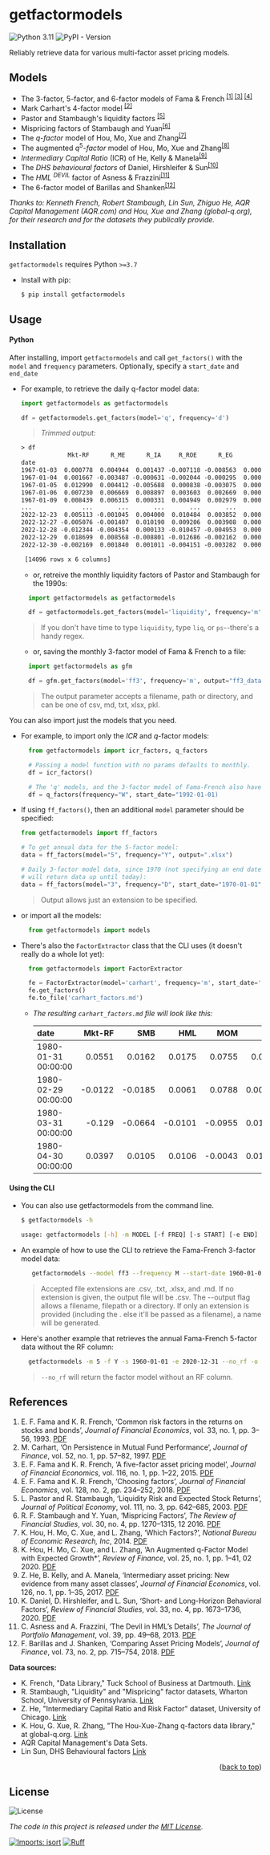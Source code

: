 <a name="readme-top"></a>

# getfactormodels

![Python 3.11](https://img.shields.io/badge/Python-3.7+-306998.svg?logo=python&logoColor=ffde57&style=flat-square) ![PyPI - Version](https://img.shields.io/pypi/v/getfactormodels?style=flat-square&label=PyPI)


Reliably retrieve data for various multi-factor asset pricing models.

## Models

- The 3-factor, 5-factor, and 6-factor models of Fama & French <sup>[[1]](#1) [[3]](#3) [[4]](#4)</sup>
- Mark Carhart's 4-factor model <sup>[[2]](#2)</sup>
- Pastor and Stambaugh's liquidity factors <sup>[[5]](#5)</sup>
- Mispricing factors of Stambaugh and Yuan<sup>[[6]](#6)</sup>
- The $q$*-factor* model of Hou, Mo, Xue and Zhang<sup>[[7]](#7)</sup>
- The augmented $q^5$*-factor* model of  Hou, Mo, Xue and Zhang<sup>[[8]](#8)</sup>
- *Intermediary Capital Ratio* (ICR) of He, Kelly & Manela<sup>[[9]](#9)</sup>
- The *DHS behavioural factors* of Daniel, Hirshleifer & Sun<sup>[[10]](#10)</sup>
- The *HML* $^{DEVIL}$ factor of Asness & Frazzini<sup>[[11]](#11)</sup>
- The 6-factor model of Barillas and Shanken<sup>[[12]](#12)</sup>


_Thanks to: Kenneth French, Robert Stambaugh, Lin Sun, Zhiguo He, AQR Capital Management (AQR.com) and Hou, Xue and Zhang (global-q.org), for their research and for the datasets they publically provide._


## Installation

`getfactormodels` requires Python ``>=3.7``

* Install with pip:
  ```shell
  $ pip install getfactormodels   
  ```

## Usage

#### Python

After installing, import ``getfactormodels`` and call ``get_factors()`` with the ``model`` and ``frequency`` parameters. Optionally, specify a ``start_date`` and ``end_date``
* For example, to retrieve the daily q-factor model data:

    ```py
    import getfactormodels as getfactormodels
    
    df = getfactormodels.get_factors(model='q', frequency='d')
    ```
    > _Trimmed output:_
    ```txt
    > df
                 Mkt-RF      R_ME      R_IA     R_ROE      R_EG        RF
    date                                                                  
    1967-01-03  0.000778  0.004944  0.001437 -0.007118 -0.008563  0.000187
    1967-01-04  0.001667 -0.003487 -0.000631 -0.002044 -0.000295  0.000187
    1967-01-05  0.012990  0.004412 -0.005688  0.000838 -0.003075  0.000187
    1967-01-06  0.007230  0.006669  0.008897  0.003603  0.002669  0.000187
    1967-01-09  0.008439  0.006315  0.000331  0.004949  0.002979  0.000187
    ...              ...       ...       ...       ...       ...       ...
    2022-12-23  0.005113 -0.001045  0.004000  0.010484  0.003852  0.000161
    2022-12-27 -0.005076 -0.001407  0.010190  0.009206  0.003908  0.000161
    2022-12-28 -0.012344 -0.004354  0.000133 -0.010457 -0.004953  0.000161
    2022-12-29  0.018699  0.008568 -0.008801 -0.012686 -0.002162  0.000161
    2022-12-30 -0.002169  0.001840  0.001011 -0.004151 -0.003282  0.000161

     [14096 rows x 6 columns]
    ```

    * or, retreive the monthly liquidity factors of Pastor and Stambaugh for the 1990s:

    ```py
      import getfactormodels as getfactormodels
    
      df = getfactormodels.get_factors(model='liquidity', frequency='m', start_date='1990-01-01', end_date='1999-12-31')
    ```
    > If you don't have time to type `liquidity`, type `liq`, or `ps`--there's a handy regex.

    * or, saving the monthly 3-factor model of Fama & French to a file:

    ```py
      import getfactormodels as gfm

      df = gfm.get_factors(model='ff3', frequency='m', output="ff3_data.csv")
    ```
     >The output parameter accepts a filename, path or directory, and can be one of csv, md, txt, xlsx, pkl.


You can also import just the models that you need. 

* For example, to import only the *ICR* and *q*-factor models: 

    ```py
      from getfactormodels import icr_factors, q_factors

      # Passing a model function with no params defaults to monthly.
      df = icr_factors()

      # The 'q' models, and the 3-factor model of Fama-French also have weekly data.
      df = q_factors(frequency="W", start_date="1992-01-01)
    ```

* If using ``ff_factors()``, then an additional ``model`` parameter should be specified:

    ```py
    from getfactormodels import ff_factors

    # To get annual data for the 5-factor model:
    data = ff_factors(model="5", frequency="Y", output=".xlsx")

    # Daily 3-factor model data, since 1970 (not specifying an end date
    # will return data up until today):
    data = ff_factors(model="3", frequency="D", start_date="1970-01-01")
    ```
    > Output allows just an extension to be specified.

* or import all the models:

  ```py
    from getfactormodels import models
  ```

* There's also the `FactorExtractor` class that the CLI uses (it doesn't really do a whole lot yet):

  ```python
    from getfactormodels import FactorExtractor

    fe = FactorExtractor(model='carhart', frequency='m', start_date='1980-01-01', end_date='1980-05-01')
    fe.get_factors()
    fe.to_file('carhart_factors.md')
    ```

  * _The resulting ``carhart_factors.md`` file will look like this:_
    
    | date                |   Mkt-RF |     SMB |     HML |     MOM |     RF |
    |:--------------------|---------:|--------:|--------:|--------:|-------:|
    | 1980-01-31 00:00:00 |   0.0551 |  0.0162 |  0.0175 |  0.0755 | 0.008  |
    | 1980-02-29 00:00:00 |  -0.0122 | -0.0185 |  0.0061 |  0.0788 | 0.0089 |
    | 1980-03-31 00:00:00 |  -0.129  | -0.0664 | -0.0101 | -0.0955 | 0.0121 |
    | 1980-04-30 00:00:00 |   0.0397 |  0.0105 |  0.0106 | -0.0043 | 0.0126 |


#### Using the CLI
* You can also use getfactormodels from the command line.

    ```bash
    $ getfactormodels -h

    usage: getfactormodels [-h] -m MODEL [-f FREQ] [-s START] [-e END] [-o OUTPUT] [--no_rf]
    ```

* An example of how to use the CLI to retrieve the Fama-French 3-factor model data:
    ```bash
       getfactormodels --model ff3 --frequency M --start-date 1960-01-01 --end-date 2020-12-31 --output "filename.csv"
    ```
    > Accepted file extensions are .csv, .txt, .xlsx, and .md. If no extension is given, the output file will be .csv. The --output flag allows a filename, filepath or a directory. If only an extension is provided (including the . else it'll be passed as a filename), a name will be generated.
    
* Here's another example that retrieves the annual Fama-French 5-factor data without the RF column:

  ```sh
    getfactormodels -m 5 -f Y -s 1960-01-01 -e 2020-12-31 --no_rf -o ~/some_dir/filename.xlsx
  ```
    > `--no_rf` will return the factor model without an RF column.

## References
1. <a id="1"></a> E. F. Fama and K. R. French, ‘Common risk factors in the returns on stocks and bonds’, *Journal of Financial Economics*, vol. 33, no. 1, pp. 3–56, 1993. [PDF](https://people.duke.edu/~charvey/Teaching/BA453_2006/FF_Common_risk.pdf)
2. <a id="2"></a> M. Carhart, ‘On Persistence in Mutual Fund Performance’, *Journal of Finance*, vol. 52, no. 1, pp. 57–82, 1997. [PDF](https://onlinelibrary.wiley.com/doi/full/10.1111/j.1540-6261.1997.tb03808.x)
3. <a id="3"></a> E. F. Fama and K. R. French, ‘A five-factor asset pricing model’, *Journal of Financial Economics*, vol. 116, no. 1, pp. 1–22, 2015. [PDF](https://papers.ssrn.com/sol3/papers.cfm?abstract_id=2287202)
4. <a id="4"></a> E. F. Fama and K. R. French, ‘Choosing factors’, *Journal of Financial Economics*, vol. 128, no. 2, pp. 234–252, 2018. [PDF](https://papers.ssrn.com/sol3/papers.cfm?abstract_id=2668236)
5. <a id="5"></a>L. Pastor and R. Stambaugh, ‘Liquidity Risk and Expected Stock Returns’, *Journal of Political Economy*, vol. 111, no. 3, pp. 642–685, 2003. [PDF](https://papers.ssrn.com/sol3/papers.cfm?abstract_id=279804)
6. <a id="6"></a>R. F. Stambaugh and Y. Yuan, ‘Mispricing Factors’, *The Review of Financial Studies*, vol. 30, no. 4, pp. 1270–1315, 12 2016. [PDF](https://papers.ssrn.com/sol3/papers.cfm?abstract_id=2626701)
7. <a id="7"></a>K. Hou, H. Mo, C. Xue, and L. Zhang, ‘Which Factors?’, *National Bureau of Economic Research, Inc*, 2014. [PDF](https://academic.oup.com/rof/article/23/1/1/5133564)
8. <a id="8"></a>K. Hou, H. Mo, C. Xue, and L. Zhang, ‘An Augmented q-Factor Model with Expected Growth*’, *Review of Finance*, vol. 25, no. 1, pp. 1–41, 02 2020. [PDF](https://academic.oup.com/rof/article/25/1/1/5727769)
9. <a id="9"></a>Z. He, B. Kelly, and A. Manela, ‘Intermediary asset pricing: New evidence from many asset classes’, *Journal of Financial Economics*, vol. 126, no. 1, pp. 1–35, 2017. [PDF](https://cpb-us-w2.wpmucdn.com/voices.uchicago.edu/dist/6/2325/files/2019/12/jfepublishedversion.pdf)
10. <a id="10"></a>K. Daniel, D. Hirshleifer, and L. Sun, ‘Short- and Long-Horizon Behavioral Factors’, *Review of Financial Studies*, vol. 33, no. 4, pp. 1673–1736, 2020. [PDF](https://papers.ssrn.com/sol3/papers.cfm?abstract_id=3086063)
11. <a id="11"></a>C. Asness and A. Frazzini, ‘The Devil in HML’s Details’, *The Journal of Portfolio Management*, vol. 39, pp. 49–68, 2013. [PDF](https://stockmarketmba.com/docs/Asness_Frazzini_AdjustHML.pdf)
12. <a id="12"></a>F. Barillas and J. Shanken, ‘Comparing Asset Pricing Models’, *Journal of Finance*, vol. 73, no. 2, pp. 715–754, 2018. [PDF](https://papers.ssrn.com/sol3/papers.cfm?abstract_id=2700000)

**Data sources:**

* K. French, "Data Library," Tuck School of Business at Dartmouth.
  [Link](https://mba.tuck.dartmouth.edu/pages/faculty/ken.french/data_library.html)
* R. Stambaugh, "Liquidity" and "Mispricing" factor datasets, Wharton School, University of Pennsylvania.
[Link](https://finance.wharton.upenn.edu/~stambaug/)
* Z. He, "Intermediary Capital Ratio and Risk Factor" dataset, University of Chicago. 
[Link](https://voices.uchicago.edu/zhiguohe/data-and-empirical-patterns/intermediary-capital-ratio-and-risk-factor/)
* K. Hou, G. Xue, R. Zhang, "The Hou-Xue-Zhang q-factors data library," at global-q.org.
[Link](http://global-q.org/factors.html)
* AQR Capital Management's Data Sets.
* Lin Sun, DHS Behavioural factors [Link](https://sites.google.com/view/linsunhome)

<p align="right">(<a href="#readme-top">back to top</a>)</p>

## License

![License](https://img.shields.io/badge/MIT-blue?style=for-the-badge&logo=license&colorA=grey&colorB=blue)

*The code in this project is released under the [MIT License]().*

[![Imports: isort](https://img.shields.io/badge/%20imports-isort-%231674b1?style=flat-square&labelColor=ef8336)](https://pycqa.github.io/isort/)
[![Ruff](https://img.shields.io/badge/-ruff-%23261230?style=flat-square&logo=ruff&logoColor=d7ff64)](https://simpleicons.org/?q=ruff)
